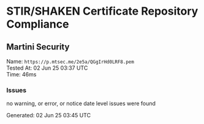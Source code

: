 # STIR/SHAKEN Certificate Repository Compliance

## Martini Security

Name: `https://p.mtsec.me/2e5a/QGgIrHd0LRF8.pem`\
Tested At: 02 Jun 25 03:37 UTC\
Time: 46ms

### Issues

no warning, or error, or notice date level issues were found

Generated: 02 Jun 25 03:45 UTC